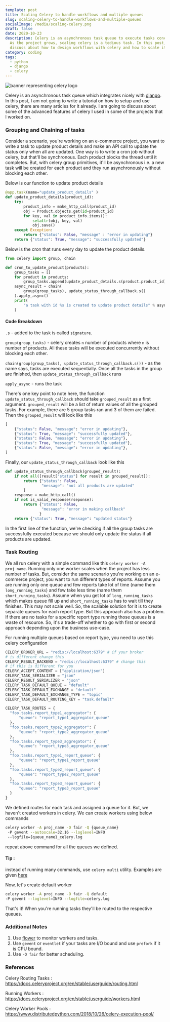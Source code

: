 ```yaml
---
template: post
title: Scaling Celery to handle workflows and multiple queues
slug: scaling-celery-to-handle-workflows-and-multiple-queues
socialImage: /media/scaling-celery.png
draft: false
date: 2020-10-23
description: Celery is an asynchronous task queue to execute tasks concurrently.
  As the project grows, scaling celery is a tedious task. In this post, I
  discuss about how to design workflows with celery and how to scale it.
category: coding
tags:
  - python
  - django
  - celery
---
```

![banner representing celery logo](/media/scaling-celery.png)

Celery is an asynchronous task queue which integrates nicely with [django](https://www.djangoproject.com/). In this post, I am not going to write a tutorial on how to setup and use celery, there are many articles for it already. I am going to discuss about some of the advanced features of celery I used in some of the projects that I worked on.

### Grouping and Chaining of tasks

Consider a scenario, you're working on an e-commerce project, you want to write a task to update product details and make an API call to update the status only when all are updated. One way is to write a cron job without celery, but that'll be synchronous. Each product blocks the thread until it completes. But, with celery group primitives, it'll be asynchronous i.e. a new task will be created for each product and they run asynchronously without blocking each other.

Below is our function to update product details

```python
@app.task(name="update_product_details" )
def update_product_details(product_id):
    try:
        product_info = make_http_call(product_id)
        obj = Product.objects.get(id=product_id)
        for key, val in product_info.items():
            setattr(obj, key, val)
            obj.save()
    except Exception:
        return {"status": False, "message" : "error in updating"}
    return {"status": True, "message": "successfully updated"}
```

Below is the cron that runs every day to update the product details.

```python
from celery import group, chain

def cron_to_update_product(products):
    group_tasks = []
    for product in products:
        group_tasks.append(update_product_details.s(product.product_id))
    async_result = chain(
        group(group_tasks), update_status_through_callback.s()
    ).apply_async()
    print(
        "a task with id %s is created to update product details" % async_result.task_id
    )
```

#### Code Breakdown

`.s` - added to the task is called `signature`. 

`group(group_tasks)` - celery creates `n` number of products where `n` is number of products. All these tasks will be executed concurrently without blocking each other.

`chain(group(group_tasks), update_status_through_callback.s())` - as the name says, tasks are executed sequentially. Once all the tasks in the group are finished, then `update_status_through_callback` runs

`apply_async` - runs the task

There's one key point to note here, the function `update_status_through_callback` should take `grouped_result` as a first argument. `grouped_result` will be a list of return values of all the grouped tasks. 
For example, there are 5 group tasks ran and 3 of them are failed. Then the `grouped_result` will look like this

```python
[
    {"status": False, "message": "error in updating"},
    {"status": True, "message": "successfully updated"},
    {"status": False, "message": "error in updating"},
    {"status": True, "message": "successfully updated"},
    {"status": False, "message": "error in updating"},
]
```

Finally, our `update_status_through_callback` look like this

```python
def update_status_through_callback(grouped_result):
    if not all([result["status"] for result in grouped_result]):
        return {"status": False,
                "message": "not all products are updated"
        }
    response = make_http_call()
    if not is_valid_response(rseponse):
        return {"status": False,
                "message": "error in making callback"
               }
    return {"status": True, "message": "updated status"}
```

In the first line of the function, we're checking if all the group tasks are successfully executed because we should only update the status if all products are updated.

### Task Routing

We all run celery with a simple command like this `celery worker -A proj_name`. Running only one worker scales when the project has less number of tasks. But, consider the same scenario you're working on an e-commerce project, you want to run different types of reports. Assume you are running only one queue and few reports take lot of time (name them `long_running_tasks`) and few take less time (name them `short_running_tasks`). Assume when you get lot of `long_running_tasks` which makes queue fill up and `short_running_tasks` has to wait till they finishes. This may not scale well. So, the scalable solution for it is to create separate queues for each report type. But this approach also has a problem. If there are no tasks for a specific report type running those queues is a waste of resource. So, it's a trade-off whether to go with first or second approach depending upon the business use-case.

For running multiple queues based on report type, you need to use this celery configuration

```python
CELERY_BROKER_URL = "redis://localhost:6379" # if your broker
# is different change this
CELERY_RESULT_BACKEND = "redis://localhost:6379" # change this
# if this is different for you
CELERY_ACCEPT_CONTENT = ["application/json"]
CELERY_TASK_SERIALIZER = "json"
CELERY_RESULT_SERIALIZER = "json"
CELERY_TASK_DEFAULT_QUEUE = "default"
CELERY_TASK_DEFAULT_EXCHANGE = "default"
CELERY_TASK_DEFAULT_EXCHANGE_TYPE = "topic"
CELERY_TASK_DEFAULT_ROUTING_KEY = "task.default"

CELERY_TASK_ROUTES = {  
  "foo.tasks.report_type1_aggregator": {
      "queue": "report_type1_aggregator_queue"
  },
  "foo.tasks.report_type2_aggregator": {
      "queue": "report_type2_aggregator_queue"
  },
  "foo.tasks.report_type3_aggregator": {
      "queue": "report_type3_aggregator_queue"
  },
  "foo.tasks.report_type1_report_queue": {
      "queue": "report_type1_report_queue"
  },
  "foo.tasks.report_type2_report_queue": {
      "queue": "report_type2_report_queue"
  },
  "foo.tasks.report_type3_report_queue": {
      "queue": "report_type3_report_queue"
  }
}
```

We defined routes for each task and assigned a queue for it. But, we haven't created workers in celery. We can create workers using below commands

```bash
celery worker -A proj_name -O fair -Q {queue_name}
 -P gevent --autoscale=32,16 --loglevel=INFO 
 --logfile={queue_name}_celery.log
```

repeat above command for all the queues we defined.

#### Tip :

instead of running many commands, use `celery multi` utility. Examples are given [here](https://docs.celeryproject.org/en/stable/reference/celery.bin.multi.html)

Now, let's create default worker

```bash
celery worker -A proj_name -O fair -Q default 
-P gevent --loglevel=INFO --logfile=celery.log
```

That's it! When you're running tasks they'll be routed to the respective queues.

### Additional Notes

1. Use [flower](https://github.com/mher/flower) to monitor workers and tasks.
2. Use `gevent` or `eventlet` if your tasks are I/O bound and use `prefork` if it is CPU bound.
3. Use `-O fair` for better scheduling.

### References

Celery Routing Tasks : <https://docs.celeryproject.org/en/stable/userguide/routing.html>

Running Workers : <https://docs.celeryproject.org/en/stable/userguide/workers.html>

Celery Worker Pools : <https://www.distributedpython.com/2018/10/26/celery-execution-pool/>